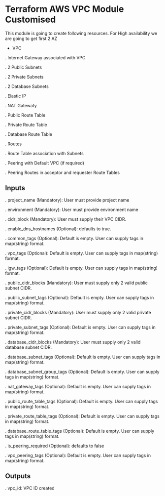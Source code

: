 # Terraform AWS VPC Module Customised

This module is going to create following resources. For High availability we are going to get first 2 AZ

* VPC

. Internet Gateway associated with VPC

. 2 Public Subnets

. 2 Private Subnets

. 2 Database Subnets

. Elastic IP

. NAT Gatewaty

. Public Route Table

. Private Route Table

. Database Route Table

. Routes

. Route Table association with Subnets

. Peering with Default VPC (if required)

. Peering Routes in acceptor and requester Route Tables


## Inputs

. project_name (Mandatory): User must provide project name

. environment (Mandatory): User must provide environment name

. cidr_block (Mandatory): User must supply their VPC CIDR.

. enable_dns_hostnames (Optional): defaults to true.

. common_tags (Optional): Default is empty. User can supply tags in map(string) format.

. vpc_tags (Optional): Default is empty. User can supply tags in map(string) format.

. igw_tags (Optional): Default is empty. User can supply tags in map(string) format.

. public_cidr_blocks (Mandatory): User must supply only 2 valid public subnet CIDR.

. public_subnet_tags (Optional): Default is empty. User can supply tags in map(string) format.

. private_cidr_blocks (Mandatory): User must supply only 2 valid private subnet CIDR.

. private_subnet_tags (Optional): Default is empty. User can supply tags in map(string) format.

. database_cidr_blocks (Mandatory): User must supply only 2 valid database subnet CIDR.

. database_subnet_tags (Optional): Default is empty. User can supply tags in map(string) format.

. database_subnet_group_tags (Optional): Default is empty. User can supply tags in map(string) format.

. nat_gateway_tags (Optional): Default is empty. User can supply tags in map(string) format.

. public_route_table_tags (Optional): Default is empty. User can supply tags in map(string) format.

. private_route_table_tags (Optional): Default is empty. User can supply tags in map(string) format.

. database_route_table_tags (Optional): Default is empty. User can supply tags in map(string) format.

. is_peering_required (Optional): defaults to false

. vpc_peering_tags (Optional): Default is empty. User can supply tags in map(string) format.



## Outputs

. vpc_id: VPC ID created
